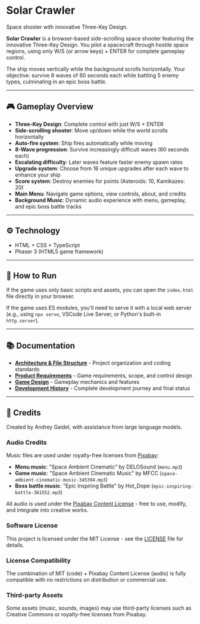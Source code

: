 # Solar Crawler

Space shooter with innovative Three-Key Design.

**Solar Crawler** is a browser-based side-scrolling space shooter featuring the innovative Three-Key Design. 
You pilot a spacecraft through hostile space regions, using only W/S (or arrow keys) + ENTER for complete gameplay control.

The ship moves vertically while the background scrolls horizontally. Your objective: survive 8 waves of 60 seconds each while battling 5 enemy types, culminating in an epic boss battle.

---

## 🎮 Gameplay Overview

- **Three-Key Design**: Complete control with just W/S + ENTER
- **Side-scrolling shooter**: Move up/down while the world scrolls horizontally  
- **Auto-fire system**: Ship fires automatically while moving
- **8-Wave progression**: Survive increasingly difficult waves (60 seconds each)
- **Escalating difficulty**: Later waves feature faster enemy spawn rates
- **Upgrade system**: Choose from 16 unique upgrades after each wave to enhance your ship
- **Score system**: Destroy enemies for points (Asteroids: 10, Kamikazes: 20)
- **Main Menu**: Navigate game options, view controls, about, and credits
- **Background Music**: Dynamic audio experience with menu, gameplay, and epic boss battle tracks

---

## ⚙️ Technology

- HTML + CSS + TypeScript
- Phaser 3 (HTML5 game framework)

---

## 🧪 How to Run

If the game uses only basic scripts and assets, you can open the `index.html` file directly in your browser.

If the game uses ES modules, you'll need to serve it with a local web server (e.g., using `npx serve`, VSCode Live Server, or Python's built-in `http.server`).

---

## 📚 Documentation

- **[Architecture & File Structure](docs/architecture.md)** - Project organization and coding standards
- **[Product Requirements](docs/prd.md)** - Game requirements, scope, and control design
- **[Game Design](docs/design.md)** - Gameplay mechanics and features
- **[Development History](docs/todo.md)** - Complete development journey and final status

---

## 📄 Credits

Created by Andrey Gaidel, with assistance from large language models.

### Audio Credits
Music files are used under royalty-free licenses from [Pixabay](https://pixabay.com):
- **Menu music**: "Space Ambient Cinematic" by DELOSound (`menu.mp3`)
- **Game music**: "Space Ambient Cinematic Music" by MFCC (`space-ambient-cinematic-music-345394.mp3`)
- **Boss battle music**: "Epic Inspiring Battle" by Hot_Dope (`epic-inspiring-battle-361552.mp3`)

All audio is used under the [Pixabay Content License](https://pixabay.com/service/license/) - free to use, modify, and integrate into creative works.

### Software License
This project is licensed under the MIT License - see the [LICENSE](LICENSE) file for details.

### License Compatibility
The combination of MIT (code) + Pixabay Content License (audio) is fully compatible with no restrictions on distribution or commercial use.

### Third-party Assets
Some assets (music, sounds, images) may use third-party licenses such as Creative Commons or royalty-free licenses from Pixabay.

